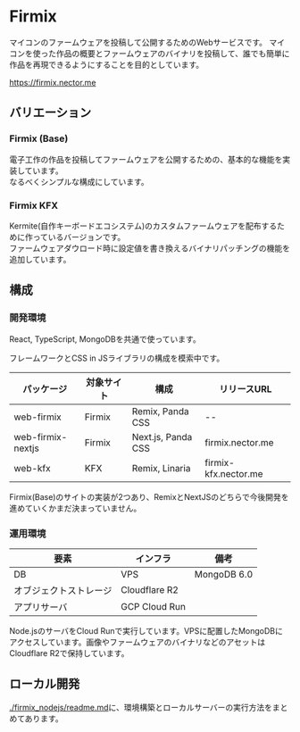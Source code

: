 # Firmix

マイコンのファームウェアを投稿して公開するためのWebサービスです。
マイコンを使った作品の概要とファームウェアのバイナリを投稿して、誰でも簡単に作品を再現できるようにすることを目的としています。

https://firmix.nector.me

## バリエーション

### Firmix (Base)

電子工作の作品を投稿してファームウェアを公開するための、基本的な機能を実装しています。  
なるべくシンプルな構成にしています。


### Firmix KFX

Kermite(自作キーボードエコシステム)のカスタムファームウェアを配布するために作っているバージョンです。  
ファームウェアダウロード時に設定値を書き換えるバイナリパッチングの機能を追加しています。

## 構成

### 開発環境
React, TypeScript, MongoDBを共通で使っています。

フレームワークとCSS in JSライブラリの構成を模索中です。

|パッケージ|対象サイト|構成|リリースURL
|--|--|--|--|
|web-firmix|Firmix|Remix, Panda CSS| -- |
|web-firmix-nextjs|Firmix|Next.js, Panda CSS| firmix.nector.me |
|web-kfx|KFX|Remix, Linaria| firmix-kfx.nector.me |

Firmix(Base)のサイトの実装が2つあり、RemixとNextJSのどちらで今後開発を進めていくかまだ決まっていません。

### 運用環境

|要素|インフラ|備考|
|--|--|--|
|DB|VPS|MongoDB 6.0|
|オブジェクトストレージ|Cloudflare R2||
|アプリサーバ|GCP Cloud Run||

Node.jsのサーバをCloud Runで実行しています。VPSに配置したMongoDBにアクセスしています。画像やファームウェアのバイナリなどのアセットはCloudflare R2で保持しています。

## ローカル開発

[./firmix_nodejs/readme.md](./firmix_nodejs/readme.md)に、環境構築とローカルサーバーの実行方法をまとめてあります。

